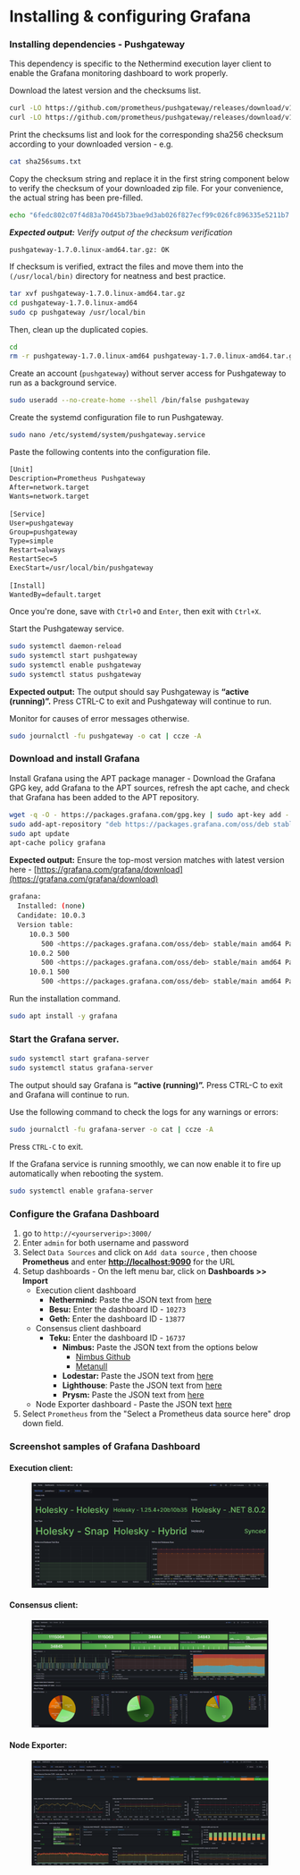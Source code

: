 # Installing & configuring Grafana

### Installing dependencies - Pushgateway

This dependency is specific to the Nethermind execution layer client to enable the Grafana monitoring dashboard to work properly.

Download the latest version and the checksums list.

```sh
curl -LO https://github.com/prometheus/pushgateway/releases/download/v1.7.0/pushgateway-1.7.0.linux-amd64.tar.gz
curl -LO https://github.com/prometheus/pushgateway/releases/download/v1.7.0/sha256sums.txt
```

Print the checksums list and look for the corresponding sha256 checksum according to your downloaded version - e.g.

```sh
cat sha256sums.txt
```

Copy the checksum string and replace it in the first string component below to verify the checksum of your downloaded zip file. For your convenience, the actual string has been pre-filled.

```sh
echo "6fedc802c07f4d83a70d45b73bae9d3ab026f827ecf99c026fc896335e5211b7  pushgateway-1.7.0.linux-amd64.tar.gz" | sha256sum --check
```

_**Expected output:** Verify output of the checksum verification_

```
pushgateway-1.7.0.linux-amd64.tar.gz: OK
```

If checksum is verified, extract the files and move them into the `(/usr/local/bin)` directory for neatness and best practice.&#x20;

```sh
tar xvf pushgateway-1.7.0.linux-amd64.tar.gz
cd pushgateway-1.7.0.linux-amd64
sudo cp pushgateway /usr/local/bin
```

Then, clean up the duplicated copies.

```sh
cd
rm -r pushgateway-1.7.0.linux-amd64 pushgateway-1.7.0.linux-amd64.tar.gz
```

Create an account (`pushgateway`) without server access for Pushgateway to run as a background service.

```sh
sudo useradd --no-create-home --shell /bin/false pushgateway
```

Create the systemd configuration file to run Pushgateway.

```sh
sudo nano /etc/systemd/system/pushgateway.service
```

Paste the following contents into the configuration file.

```
[Unit]
Description=Prometheus Pushgateway
After=network.target
Wants=network.target

[Service]
User=pushgateway
Group=pushgateway
Type=simple
Restart=always
RestartSec=5
ExecStart=/usr/local/bin/pushgateway

[Install]
WantedBy=default.target
```

Once you're done, save with `Ctrl+O` and `Enter`, then exit with `Ctrl+X`.

Start the Pushgateway service.

```sh
sudo systemctl daemon-reload
sudo systemctl start pushgateway
sudo systemctl enable pushgateway
sudo systemctl status pushgateway
```

**Expected output:** The output should say Pushgateway is **“active (running)”.** Press CTRL-C to exit and Pushgateway will continue to run.

Monitor for causes of error messages otherwise.&#x20;

```sh
sudo journalctl -fu pushgateway -o cat | ccze -A
```

### Download and install Grafana

Install Grafana using the APT package manager - Download the Grafana GPG key, add Grafana to the APT sources, refresh the apt cache, and check that Grafana has been added to the APT repository.

```bash
wget -q -O - https://packages.grafana.com/gpg.key | sudo apt-key add -
sudo add-apt-repository "deb https://packages.grafana.com/oss/deb stable main"
sudo apt update
apt-cache policy grafana
```

**Expected output:** Ensure the top-most version matches with latest version here - [https://grafana.com/grafana/download](https://grafana.com/grafana/download)

```bash
grafana:
  Installed: (none)
  Candidate: 10.0.3
  Version table:
     10.0.3 500
        500 <https://packages.grafana.com/oss/deb> stable/main amd64 Packages
     10.0.2 500
        500 <https://packages.grafana.com/oss/deb> stable/main amd64 Packages
     10.0.1 500
        500 <https://packages.grafana.com/oss/deb> stable/main amd64 Packages
```

Run the installation command.

```bash
sudo apt install -y grafana
```

### Start the Grafana server.

```bash
sudo systemctl start grafana-server
sudo systemctl status grafana-server
```

The output should say Grafana is **“active (running)”.** Press CTRL-C to exit and Grafana will continue to run.

Use the following command to check the logs for any warnings or errors:

```bash
sudo journalctl -fu grafana-server -o cat | ccze -A
```

Press `CTRL-C` to exit.

If the Grafana service is running smoothly, we can now enable it to fire up automatically when rebooting the system.

```bash
sudo systemctl enable grafana-server
```

### Configure the Grafana Dashboard

1. go to `http://<yourserverip>:3000/`
2. Enter `admin` for both username and password
3. Select `Data Sources` and click on `Add data source` , then choose **Prometheus** and enter [**http://localhost:9090**](http://localhost:9090) for the URL
4. Setup dashboards - On the left menu bar, click on **Dashboards >> Import**
   * Execution client dashboard&#x20;
     * **Nethermind:** Paste the JSON text from [here](https://github.com/samuelclk/ETH\_full\_home\_staking\_guide/blob/main/monitoring-maintenance-and-updates/set-up-monitoring-suite/Nethermind-grafana-JSON)
     * **Besu:** Enter the dashboard ID - `10273`
     * **Geth:** Enter the dashboard ID - `13877`
   * Consensus client dashboard&#x20;
     * **Teku:** Enter the dashboard ID - `16737`
       * **Nimbus:** Paste the JSON text from the options below
         * [Nimbus Github](https://raw.githubusercontent.com/status-im/nimbus-eth2/stable/grafana/beacon\_nodes\_Grafana\_dashboard.json)
         * [Metanull](https://github.com/metanull-operator/eth2-grafana/blob/master/nimbus/eth2-grafana-nimbus-dashboard.json)
       * **Lodestar:** Paste the JSON text from [here](https://raw.githubusercontent.com/ChainSafe/lodestar/stable/dashboards/lodestar\_summary.json)
       * **Lighthouse**: Paste the JSON text from [here](https://raw.githubusercontent.com/sigp/lighthouse-metrics/master/dashboards/Summary.json)
       * **Prysm:** Paste the JSON text from [here](https://raw.githubusercontent.com/GuillaumeMiralles/prysm-grafana-dashboard/master/less\_10\_validators.json)
   * Node Exporter dashboard - Paste the JSON text [here](https://github.com/samuelclk/ETH\_full\_home\_staking\_guide/blob/main/monitoring-maintenance-and-updates/set-up-monitoring-suite/Node-exporter-grafana-json)
5. Select `Prometheus` from the "Select a Prometheus data source here" drop down field.

### Screenshot samples of Grafana Dashboard

#### Execution client:

<figure><img src="../../.gitbook/assets/image (156).png" alt=""><figcaption></figcaption></figure>

#### Consensus client:

<figure><img src="../../.gitbook/assets/image (157).png" alt=""><figcaption></figcaption></figure>

#### Node Exporter:

<figure><img src="../../.gitbook/assets/image (158).png" alt=""><figcaption></figcaption></figure>

